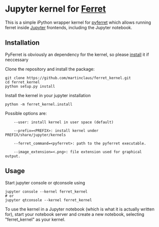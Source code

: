 # Jupyter kernel for [Ferret][ferret]

This is a simple iPython wrapper kernel for [pyferret][pyferret] which allows running
ferret inside [Jupyter][jupyter] frontends, including the Jupyter notebook.


## Installation

PyFerret is obviously an dependency for the kernel, so please [install][pyferret_install] it if neccessary

Clone the repository and install the package:

```shell
git clone https://github.com/martinclaus/ferret_kernel.git
cd ferret_kernel
python setup.py install
```

Install the kernel in your jupyter installation
```shell
python -m ferret_kernel.install
```

Possible options are:
```
    --user: install kernel in user space (default)

    --prefix=<PREFIX>: install kernel under PREFIX/share/jupyter/kernels

    --ferret_command=<pyferret>: path to the pyferret executable.

    --image_extension=<.png>: file extension used for graphical output.
```

## Usage

Start jupyter console or qtconsole using

```shell
jupyter console --kernel ferret_kernel
# or
jupyter qtconsole --kernel ferret_kernel
```

To use the kernel in a Jupyter notebook (which is what it is actually written for),
start your notebook server and create a new notebook, selecting "ferret_kernel"
as your kernel.

[ferret]: http://ferret.pmel.noaa.gov/Ferret/home
[pyferret]: http://ferret.pmel.noaa.gov/Ferret/documentation/pyferret
[pyferret_install]: http://ferret.pmel.noaa.gov/Ferret/documentation/pyferret/build-install/
[jupyter]: http://jupyter.org
